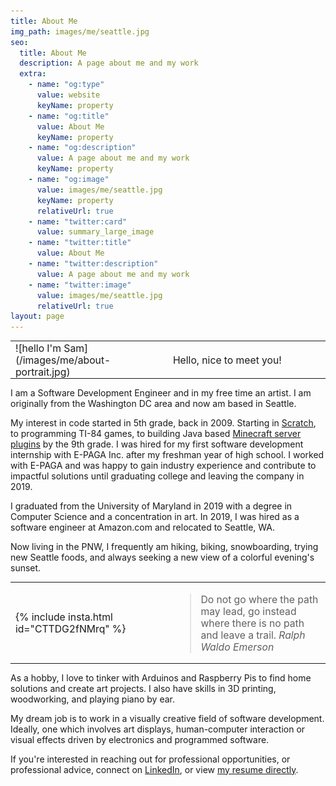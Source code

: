 ```yaml
---
title: About Me
img_path: images/me/seattle.jpg
seo:
  title: About Me
  description: A page about me and my work
  extra:
    - name: "og:type"
      value: website
      keyName: property
    - name: "og:title"
      value: About Me
      keyName: property
    - name: "og:description"
      value: A page about me and my work
      keyName: property
    - name: "og:image"
      value: images/me/seattle.jpg
      keyName: property
      relativeUrl: true
    - name: "twitter:card"
      value: summary_large_image
    - name: "twitter:title"
      value: About Me
    - name: "twitter:description"
      value: A page about me and my work
    - name: "twitter:image"
      value: images/me/seattle.jpg
      relativeUrl: true
layout: page
---
```


<table>
<tr>
<td markdown="1">
![hello I'm Sam](/images/me/about-portrait.jpg)
</td>

<td markdown="1">

<div class="post-subtitle"> Hello, nice to meet you! </div>

</td>
</tr>
</table>

I am a Software Development Engineer and in my free time an artist. I am originally from the Washington DC area and now am based in Seattle.

My interest in code started in 5th grade, back in 2009. Starting in [Scratch](https://scratch.mit.edu/), to programming TI-84 games,
to building Java based [Minecraft server plugins](https://github.com/Esaych/DDCustomPlugin) by the 9th grade.
I was hired for my first software development internship with E-PAGA Inc. after my freshman year of high school. I worked with E-PAGA
and was happy to gain industry experience and contribute to impactful solutions until graduating college and leaving the company in 2019.

I graduated from the University of Maryland in 2019 with a degree in Computer Science and a concentration in art.
In 2019, I was hired as a software engineer at Amazon.com and relocated to Seattle, WA.

Now living in the PNW, I frequently am hiking, biking, snowboarding, trying new Seattle foods,
and always seeking a new view of a colorful evening's sunset.

<table>
<tr>
<td markdown="1">
{% include insta.html id="CTTDG2fNMrq" %}
</td>

<td markdown="1">

> Do not go where the path may lead, go instead where there is no path and leave a trail. <cite>Ralph Waldo Emerson</cite>

</td>
</tr>
</table>

As a hobby, I love to tinker with Arduinos and Raspberry Pis to find home solutions and create art projects.
I also have skills in 3D printing, woodworking, and playing piano by ear.

My dream job is to work in a visually creative field of software development. Ideally, one which involves art
displays, human-computer interaction or visual effects driven by electronics and programmed software.

If you're interested in reaching out for professional opportunities, or professional advice, connect on [LinkedIn](https://www.linkedin.com/in/samuel-holmberg/),
or view [my resume directly](https://sam.holmberg.dev/resume/Sam_Holmberg.pdf).

<style>
td:first-child {  
  width: 50%;
  padding-right: 5%;
}
td {
  font-size: 112.5%;
  border-bottom: none;
  padding-bottom: 0;
}
.site-header-bg {
  background-position: 60% 30%;
}
</style>
